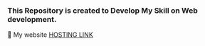 
### This Repository is created to Develop My Skill on Web development.
 
🔗 My website [HOSTING LINK](https://alone-viber.github.io/learn-Website-development)
